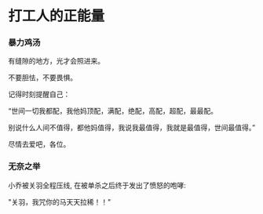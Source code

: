 # 打工人的正能量
### 暴力鸡汤
有缝隙的地方，光才会照进来。

不要胆怯，不要畏惧。

记得时刻提醒自己：

“世间一切我都配，我他妈顶配，满配，绝配，高配，超配，最最配。

别说什么人间不值得，都他妈值得，我说我最值得，我就是最值得，世间最值得。”

尽情去爱吧，各位。

### 无奈之举

小乔被关羽全程压线, 在被单杀之后终于发出了愤怒的咆哮:

"关羽，我咒你的马天天拉稀！！"
